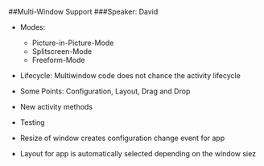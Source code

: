 ##Multi-Window Support
###Speaker: David

  + Modes: 
    * Picture-in-Picture-Mode
    * Splitscreen-Mode
    * Freeform-Mode
    
  + Lifecycle: Multiwindow code does not chance the activity lifecycle
  + Some Points: Configuration, Layout, Drag and Drop
  + New activity methods
  + Testing 
  + Resize of window creates configuration change event for app
  + Layout for app is automatically selected depending on the window siez
  

